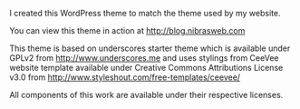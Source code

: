 I created this WordPress theme to match the theme used by my website. 

You can view this theme in action at http://blog.nibrasweb.com

This theme is based on underscores starter theme which is available under GPLv2 from http://www.underscores.me and uses stylings from CeeVee website template available under Creative Commons Attributions License v3.0 from http://www.styleshout.com/free-templates/ceevee/

All components of this work are available under their respective licenses.